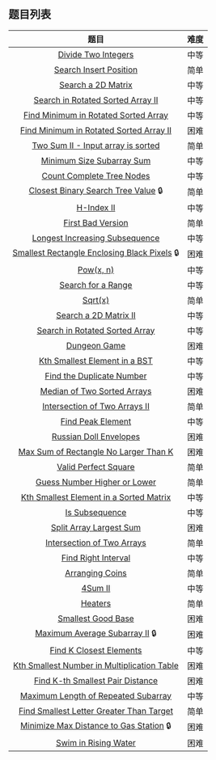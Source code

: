 ## 题目列表  
| 题目 | 难度 |  
|:---:|:---:|  
| [Divide Two Integers](Divide%20Two%20Integers/question.md) | 中等 |   
| [Search Insert Position](Search%20Insert%20Position/question.md) | 简单 |   
| [Search a 2D Matrix](Search%20a%202D%20Matrix/question.md) | 中等 |   
| [Search in Rotated Sorted Array II](Search%20in%20Rotated%20Sorted%20Array%20II/question.md) | 中等 |   
| [Find Minimum in Rotated Sorted Array](Find%20Minimum%20in%20Rotated%20Sorted%20Array/question.md) | 中等 |   
| [Find Minimum in Rotated Sorted Array II](Find%20Minimum%20in%20Rotated%20Sorted%20Array%20II/question.md) | 困难 |   
| [Two Sum II - Input array is sorted](Two%20Sum%20II%20-%20Input%20array%20is%20sorted/question.md) | 简单 |   
| [Minimum Size Subarray Sum](Minimum%20Size%20Subarray%20Sum/question.md) | 中等 |   
| [Count Complete Tree Nodes](Count%20Complete%20Tree%20Nodes/question.md) | 中等 |   
| [Closest Binary Search Tree Value](Closest%20Binary%20Search%20Tree%20Value/question.md) :lock: | 简单 |   
| [H-Index II](H-Index%20II/question.md) | 中等 |   
| [First Bad Version](First%20Bad%20Version/question.md) | 简单 |   
| [Longest Increasing Subsequence](Longest%20Increasing%20Subsequence/question.md) | 中等 |   
| [Smallest Rectangle Enclosing Black Pixels](Smallest%20Rectangle%20Enclosing%20Black%20Pixels/question.md) :lock: | 困难 |   
| [Pow(x, n)](Pow%28x,%20n%29/question.md) | 中等 |   
| [Search for a Range](Search%20for%20a%20Range/question.md) | 中等 |   
| [Sqrt(x)](Sqrt%28x%29/question.md) | 简单 |   
| [Search a 2D Matrix II](Search%20a%202D%20Matrix%20II/question.md) | 中等 |   
| [Search in Rotated Sorted Array](Search%20in%20Rotated%20Sorted%20Array/question.md) | 中等 |   
| [Dungeon Game](Dungeon%20Game/question.md) | 困难 |   
| [Kth Smallest Element in a BST](Kth%20Smallest%20Element%20in%20a%20BST/question.md) | 中等 |   
| [Find the Duplicate Number](Find%20the%20Duplicate%20Number/question.md) | 中等 |   
| [Median of Two Sorted Arrays](Median%20of%20Two%20Sorted%20Arrays/question.md) | 困难 |   
| [Intersection of Two Arrays II](Intersection%20of%20Two%20Arrays%20II/question.md) | 简单 |   
| [Find Peak Element](Find%20Peak%20Element/question.md) | 中等 |   
| [Russian Doll Envelopes](Russian%20Doll%20Envelopes/question.md) | 困难 |   
| [Max Sum of Rectangle No Larger Than K](Max%20Sum%20of%20Rectangle%20No%20Larger%20Than%20K/question.md) | 困难 |   
| [Valid Perfect Square](Valid%20Perfect%20Square/question.md) | 简单 |   
| [Guess Number Higher or Lower](Guess%20Number%20Higher%20or%20Lower/question.md) | 简单 |   
| [Kth Smallest Element in a Sorted Matrix](Kth%20Smallest%20Element%20in%20a%20Sorted%20Matrix/question.md) | 中等 |   
| [Is Subsequence](Is%20Subsequence/question.md) | 中等 |   
| [Split Array Largest Sum](Split%20Array%20Largest%20Sum/question.md) | 困难 |   
| [Intersection of Two Arrays](Intersection%20of%20Two%20Arrays/question.md) | 简单 |   
| [Find Right Interval](Find%20Right%20Interval/question.md) | 中等 |   
| [Arranging Coins](Arranging%20Coins/question.md) | 简单 |   
| [4Sum II](4Sum%20II/question.md) | 中等 |   
| [Heaters](Heaters/question.md) | 简单 |   
| [Smallest Good Base](Smallest%20Good%20Base/question.md) | 困难 |   
| [Maximum Average Subarray II](Maximum%20Average%20Subarray%20II/question.md) :lock: | 困难 |   
| [Find K Closest Elements](Find%20K%20Closest%20Elements/question.md) | 中等 |   
| [Kth Smallest Number in Multiplication Table](Kth%20Smallest%20Number%20in%20Multiplication%20Table/question.md) | 困难 |   
| [Find K-th Smallest Pair Distance](Find%20K-th%20Smallest%20Pair%20Distance/question.md) | 困难 |   
| [Maximum Length of Repeated Subarray](Maximum%20Length%20of%20Repeated%20Subarray/question.md) | 中等 |   
| [Find Smallest Letter Greater Than Target](Find%20Smallest%20Letter%20Greater%20Than%20Target/question.md) | 简单 |   
| [Minimize Max Distance to Gas Station](Minimize%20Max%20Distance%20to%20Gas%20Station/question.md) :lock: | 困难 |   
| [Swim in Rising Water](Swim%20in%20Rising%20Water/question.md) | 困难 |   
